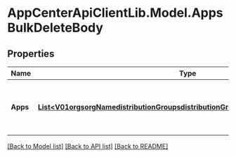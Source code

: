 # AppCenterApiClientLib.Model.AppsBulkDeleteBody
## Properties

Name | Type | Description | Notes
------------ | ------------- | ------------- | -------------
**Apps** | [**List&lt;V01orgsorgNamedistributionGroupsdistributionGroupNameappsbulkDeleteApps&gt;**](V01orgsorgNamedistributionGroupsdistributionGroupNameappsbulkDeleteApps.md) | The list of apps to delete from the distribution group | [optional] 

[[Back to Model list]](../README.md#documentation-for-models) [[Back to API list]](../README.md#documentation-for-api-endpoints) [[Back to README]](../README.md)

